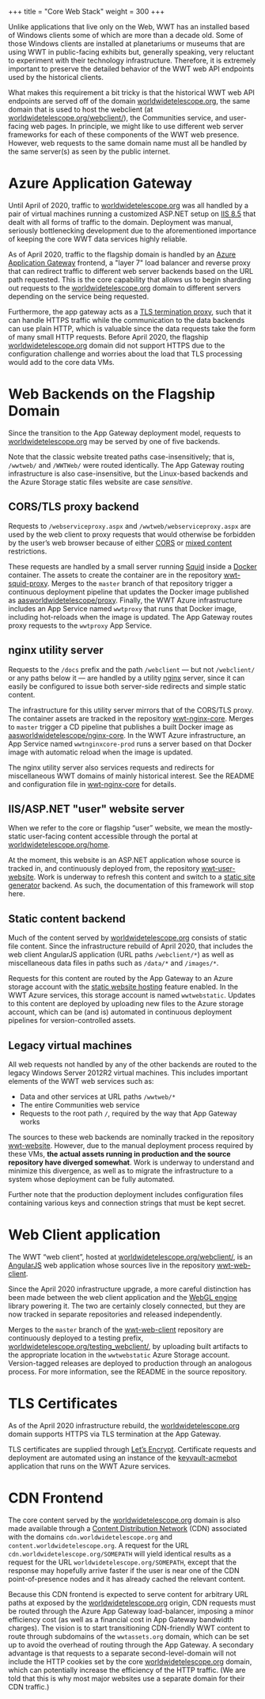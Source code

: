 +++
title = "Core Web Stack"
weight = 300
+++

Unlike applications that live only on the Web, WWT has an installed based of
Windows clients some of which are more than a decade old. Some of those
Windows clients are installed at planetariums or museums that are using WWT in
public-facing exhibits but, generally speaking, very reluctant to experiment
with their technology infrastructure. Therefore, it is extremely important to
preserve the detailed behavior of the WWT web API endpoints used by the
historical clients.

What makes this requirement a bit tricky is that the historical WWT web API
endpoints are served off of the domain [worldwidetelescope.org], the same
domain that is used to host the webclient (at
[worldwidetelescope.org/webclient/]), the Communities service, and user-facing
web pages. In principle, we might like to use different web server frameworks
for each of these components of the WWT web presence. However, web requests to
the same domain name must all be handled by the same server(s) as seen by the
public internet.

[worldwidetelescope.org]: //worldwidetelescope.org/
[worldwidetelescope.org/webclient/]: //worldwidetelescope.org/webclient/


# Azure Application Gateway

Until April of 2020, traffic to [worldwidetelescope.org] was all handled by a
pair of virtual machines running a customized ASP.NET setup on
[IIS 8.5][iis85] that dealt with all forms of traffic to the domain.
Deployment was manual, seriously bottlenecking development due to the
aforementioned importance of keeping the core WWT data services highly
reliable.

[iis85]: https://en.wikipedia.org/wiki/Internet_Information_Services

As of April 2020, traffic to the flagship domain is handled by an
[Azure Application Gateway][app-gateway] frontend, a "layer 7" load balancer
and reverse proxy that can redirect traffic to different web server backends
based on the URL path requested. This is the core capability that allows us to
begin sharding out requests to the [worldwidetelescope.org] domain to
different servers depending on the service being requested.

[app-gateway]: https://azure.microsoft.com/en-us/services/application-gateway/

Furthermore, the app gateway acts as a
[TLS termination proxy][tls-termination], such that it can handle HTTPS
traffic while the communication to the data backends can use plain HTTP, which
is valuable since the data requests take the form of many small HTTP requests.
Before April 2020, the flagship [worldwidetelescope.org] domain did not
support HTTPS due to the configuration challenge and worries about the load
that TLS processing would add to the core data VMs.

[tls-termination]: https://en.wikipedia.org/wiki/TLS_termination_proxy


# Web Backends on the Flagship Domain

Since the transition to the App Gateway deployment model, requests to
[worldwidetelescope.org] may be served by one of five backends.

Note that the classic website treated paths case-insensitively; that is,
`/wwtweb/` and `/WWTWeb/` were routed identically. The App Gateway routing
infrastructure is also case-insensitive, but the Linux-based backends and the
Azure Storage static files website are case *sensitive*.

## CORS/TLS proxy backend

Requests to `/webserviceproxy.aspx` and `/wwtweb/webserviceproxy.aspx` are
used by the web client to proxy requests that would otherwise be forbidden by
the user’s web browser because of either [CORS] or [mixed content]
restrictions.

[CORS]: https://developer.mozilla.org/en-US/docs/Web/HTTP/CORS
[mixed content]: https://developer.mozilla.org/en-US/docs/Web/Security/Mixed_content

These requests are handled by a small server running [Squid] inside a [Docker]
container. The assets to create the container are in the repository
[wwt-squid-proxy]. Merges to the `master` branch of that repository trigger a
continuous deployment pipeline that updates the Docker image published as
[aasworldwidetelescope/proxy]. Finally, the WWT Azure infrastructure includes
an App Service named `wwtproxy` that runs that Docker image, including
hot-reloads when the image is updated. The App Gateway routes proxy requests
to the `wwtproxy` App Service.

[Squid]: http://www.squid-cache.org/
[Docker]: https://www.docker.com/
[wwt-squid-proxy]: https://github.com/WorldWideTelescope/wwt-squid-proxy
[aasworldwidetelescope/proxy]: https://hub.docker.com/repository/docker/aasworldwidetelescope/proxy

## nginx utility server

Requests to the `/docs` prefix and the path `/webclient` — but not
`/webclient/` or any paths below it — are handled by a utility [nginx] server,
since it can easily be configured to issue both server-side redirects and
simple static content.

[nginx]: https://nginx.org/

The infrastructure for this utility server mirrors that of the CORS/TLS proxy.
The container assets are tracked in the repository [wwt-nginx-core]. Merges to
`master` trigger a CD pipeline that publishes a built Docker image as
[aasworldwidetelescope/nginx-core]. In the WWT Azure infrastructure, an App
Service named `wwtnginxcore-prod` runs a server based on that Docker image
with automatic reload when the image is updated.

[wwt-nginx-core]: https://github.com/WorldWideTelescope/wwt-nginx-core
[aasworldwidetelescope/nginx-core]: https://hub.docker.com/repository/docker/aasworldwidetelescope/nginx-core

The nginx utility server also services requests and redirects for
miscellaneous WWT domains of mainly historical interest. See the README and
configuration file in [wwt-nginx-core] for details.

## IIS/ASP.NET "user" website server

When we refer to the core or flagship “user” website, we mean the
mostly-static user-facing content accessible through the portal at
[worldwidetelescope.org/home].

[worldwidetelescope.org/home]: //worldwidetelescope.org/home

At the moment, this website is an ASP.NET application whose source is tracked
in, and continuously deployed from, the repository [wwt-user-website]. Work is
underway to refresh this content and switch to a [static site generator]
backend. As such, the documentation of this framework will stop here.

[wwt-user-website]: https://github.com/WorldWideTelescope/wwt-user-website
[static site generator]: https://gohugo.io/about/benefits/

## Static content backend

Much of the content served by [worldwidetelescope.org] consists of static file
content. Since the infrastructure rebuild of April 2020, that includes the web
client AngularJS application (URL paths `/webclient/*`) as well as
miscellaneous data files in paths such as `/data/*` and `/images/*`.

Requests for this content are routed by the App Gateway to an Azure storage
account with the [static website hosting][azure-storage-staticweb] feature
enabled. In the WWT Azure services, this storage account is named
`wwtwebstatic`. Updates to this content are deployed by uploading new files to
the Azure storage account, which can be (and is) automated in continuous
deployment pipelines for version-controlled assets.

[azure-storage-staticweb]: https://docs.microsoft.com/en-us/azure/storage/blobs/storage-blob-static-website

## Legacy virtual machines

All web requests not handled by any of the other backends are routed to the
legacy Windows Server 2012R2 virtual machines. This includes important
elements of the WWT web services such as:

- Data and other services at URL paths `/wwtweb/*`
- The entire Communities web service
- Requests to the root path `/`, required by the way that App Gateway works

The sources to these web backends are nominally tracked in the repository
[wwt-website]. However, due to the manual deployment process required by these
VMs, **the actual assets running in production and the source repository have
diverged somewhat**. Work is underway to understand and minimize this
divergence, as well as to migrate the infrastructure to a system whose
deployment can be fully automated.

Further note that the production deployment includes configuration files
containing various keys and connection strings that must be kept secret.

[wwt-website]: https://github.com/WorldWideTelescope/wwt-website


# Web Client application

The WWT “web client”, hosted at [worldwidetelescope.org/webclient/], is an
[AngularJS] web application whose sources live in the repository
[wwt-web-client].

[AngularJS]: https://angularjs.org/
[wwt-web-client]: https://github.com/WorldWideTelescope/wwt-web-client/

Since the April 2020 infrastructure upgrade, a more careful distinction has
been made between the web client application and the [WebGL engine] library
powering it. The two are certainly closely connected, but they are now tracked
in separate repositories and released independently.

[WebGL engine]: https://github.com/WorldWideTelescope/wwt-webgl-engine/

Merges to the `master` branch of the [wwt-web-client] repository are
continuously deployed to a testing prefix,
[worldwidetelescope.org/testing_webclient/], by uploading built artifacts to
the appropriate location in the `wwtwebstatic` Azure Storage account.
Version-tagged releases are deployed to production through an analogous
process. For more information, see the README in the source repository.

[worldwidetelescope.org/testing_webclient/]: //worldwidetelescope.org/testing_webclient/


# TLS Certificates

As of the April 2020 infrastructure rebuild, the [worldwidetelescope.org]
domain supports HTTPS via TLS termination at the App Gateway.

TLS certificates are supplied through [Let’s Encrypt][lets-encrypt].
Certificate requests and deployment are automated using an instance of the
[keyvault-acmebot] application that runs on the WWT Azure services.

[lets-encrypt]: https://letsencrypt.org/
[keyvault-acmebot]: https://github.com/shibayan/keyvault-acmebot


# CDN Frontend

The core content served by the [worldwidetelescope.org] domain is also made
available through a [Content Distribution Network][cdn] (CDN) associated with
the domains `cdn.worldwidetelescope.org` and `content.worldwidetelescope.org`.
A request for the URL `cdn.worldwidetelescope.org/SOMEPATH` will yield
identical results as a request for the URL `worldwidetelescope.org/SOMEPATH`,
except that the response may hopefully arrive faster if the user is near one
of the CDN point-of-presence nodes and it has already cached the relevant
content.

[cdn]: https://www.cloudflare.com/learning/cdn/what-is-a-cdn/

Because this CDN frontend is expected to serve content for arbitrary URL paths
at exposed by the [worldwidetelescope.org] origin, CDN requests must be routed
through the Azure App Gateway load-balancer, imposing a minor efficiency cost
(as well as a financial cost in App Gateway bandwidth charges). The vision is
to start transitioning CDN-friendly WWT content to route through subdomains of
the `wwtassets.org` domain, which can be set up to avoid the overhead of
routing through the App Gateway. A secondary advantage is that requests to a
separate second-level-domain will not include the HTTP cookies set by the core
[worldwidetelescope.org] domain, which can potentially increase the efficiency
of the HTTP traffic. (We are told that this is why most major websites use a
separate domain for their CDN traffic.)
